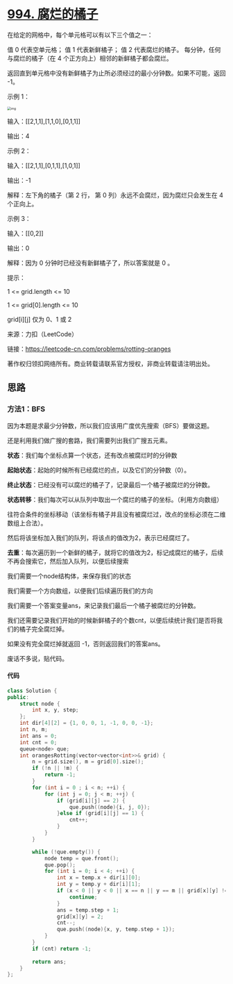 # [994. 腐烂的橘子](https://leetcode-cn.com/problems/rotting-oranges/)

在给定的网格中，每个单元格可以有以下三个值之一：

值 0 代表空单元格；
值 1 代表新鲜橘子；
值 2 代表腐烂的橘子。
每分钟，任何与腐烂的橘子（在 4 个正方向上）相邻的新鲜橘子都会腐烂。

返回直到单元格中没有新鲜橘子为止所必须经过的最小分钟数。如果不可能，返回 -1。

 

示例 1：

<img src="https://gitee.com/long_kejie/image/raw/master/oranges.png" alt="img" style="zoom: 50%;" />

输入：[[2,1,1],[1,1,0],[0,1,1]]

输出：4

示例 2：

输入：[[2,1,1],[0,1,1],[1,0,1]]

输出：-1

解释：左下角的橘子（第 2 行， 第 0 列）永远不会腐烂，因为腐烂只会发生在 4 个正向上。

示例 3：

输入：[[0,2]]

输出：0

解释：因为 0 分钟时已经没有新鲜橘子了，所以答案就是 0 。

提示：

1 <= grid.length <= 10

1 <= grid[0].length <= 10

grid\[i][j] 仅为 0、1 或 2

来源：力扣（LeetCode）

链接：https://leetcode-cn.com/problems/rotting-oranges

著作权归领扣网络所有。商业转载请联系官方授权，非商业转载请注明出处。



## 思路



### 方法1：BFS

因为本题是求最少分钟数，所以我们应该用广度优先搜索（BFS）要做这题。

还是利用我们做广搜的套路，我们需要列出我们广搜五元素。

**状态**：我们每个坐标点算一个状态，还有改点被腐烂时的分钟数

**起始状态**：起始的时候所有已经腐烂的点，以及它们的分钟数（0）。

**终止状态**：已经没有可以腐烂的橘子了，记录最后一个橘子被腐烂的分钟数。

**状态转移**：我们每次可以从队列中取出一个腐烂的橘子的坐标。（利用方向数组）

往符合条件的坐标移动（该坐标有橘子并且没有被腐烂过，改点的坐标必须在二维数组上合法）。

然后将该坐标加入我们的队列，将该点的值改为2，表示已经腐烂了。

**去重**：每次遍历到一个新鲜的橘子，就将它的值改为2，标记成腐烂的橘子，后续不再会搜索它，然后加入队列，以便后续搜索



我们需要一个node结构体，来保存我们的状态

我们需要一个方向数组，以便我们后续遍历我们的方向

我们需要一个答案变量ans，来记录我们最后一个橘子被腐烂的分钟数。

我们还需要记录我们开始的时候新鲜橘子的个数cnt，以便后续统计我们是否将我们的橘子完全腐烂掉。

如果没有完全腐烂掉就返回 -1，否则返回我们的答案ans。

废话不多说，贴代码。



#### 代码

```cpp
class Solution {
public:
    struct node {
        int x, y, step;
    };
    int dir[4][2] = {1, 0, 0, 1, -1, 0, 0, -1};
    int n, m;
    int ans = 0;
    int cnt = 0;
    queue<node> que;
    int orangesRotting(vector<vector<int>>& grid) {
        n = grid.size(), m = grid[0].size();
        if (!n || !m) {
            return -1;
        }
        for (int i = 0 ; i < n; ++i) {
            for (int j = 0; j < m; ++j) {
                if (grid[i][j] == 2) {
                    que.push((node){i, j, 0});
                }else if (grid[i][j] == 1) {
                    cnt++;
                }
            }
        }

        while (!que.empty()) {
            node temp = que.front();
            que.pop();
            for (int i = 0; i < 4; ++i) {
                int x = temp.x + dir[i][0];
                int y = temp.y + dir[i][1];
                if (x < 0 || y < 0 || x == n || y == m || grid[x][y] != 1) {
                    continue;
                }
                ans = temp.step + 1;
                grid[x][y] = 2;
                cnt--;
                que.push((node){x, y, temp.step + 1});
            }
        }
        if (cnt) return -1;
        
        return ans;
    }
};
```







